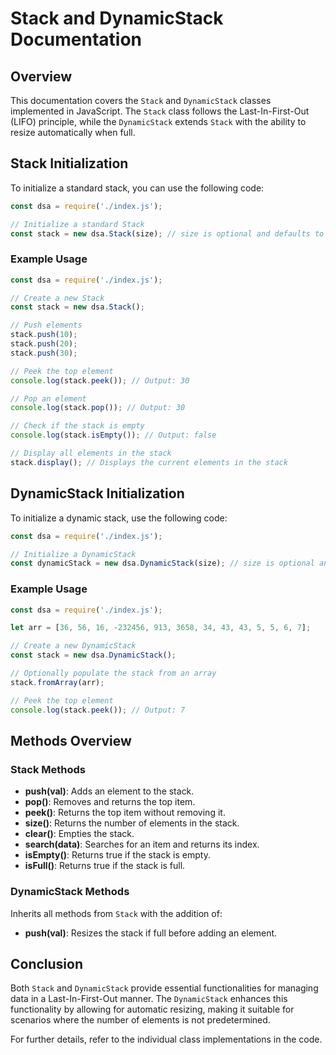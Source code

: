# Stack and DynamicStack Documentation

## Overview

This documentation covers the `Stack` and `DynamicStack` classes implemented in JavaScript. The `Stack` class follows the Last-In-First-Out (LIFO) principle, while the `DynamicStack` extends `Stack` with the ability to resize automatically when full.

## Stack Initialization

To initialize a standard stack, you can use the following code:

```javascript
const dsa = require('./index.js');

// Initialize a standard Stack
const stack = new dsa.Stack(size); // size is optional and defaults to 100
```

### Example Usage

```javascript
const dsa = require('./index.js');

// Create a new Stack
const stack = new dsa.Stack();

// Push elements
stack.push(10);
stack.push(20);
stack.push(30);

// Peek the top element
console.log(stack.peek()); // Output: 30

// Pop an element
console.log(stack.pop()); // Output: 30

// Check if the stack is empty
console.log(stack.isEmpty()); // Output: false

// Display all elements in the stack
stack.display(); // Displays the current elements in the stack
```

## DynamicStack Initialization

To initialize a dynamic stack, use the following code:

```javascript
const dsa = require('./index.js');

// Initialize a DynamicStack
const dynamicStack = new dsa.DynamicStack(size); // size is optional and defaults to 100
```

### Example Usage

```javascript
const dsa = require('./index.js');

let arr = [36, 56, 16, -232456, 913, 3658, 34, 43, 43, 5, 5, 6, 7];

// Create a new DynamicStack
const stack = new dsa.DynamicStack();

// Optionally populate the stack from an array
stack.fromArray(arr);

// Peek the top element
console.log(stack.peek()); // Output: 7
```

## Methods Overview

### Stack Methods

- **push(val)**: Adds an element to the stack.
- **pop()**: Removes and returns the top item.
- **peek()**: Returns the top item without removing it.
- **size()**: Returns the number of elements in the stack.
- **clear()**: Empties the stack.
- **search(data)**: Searches for an item and returns its index.
- **isEmpty()**: Returns true if the stack is empty.
- **isFull()**: Returns true if the stack is full.

### DynamicStack Methods

Inherits all methods from `Stack` with the addition of:

- **push(val)**: Resizes the stack if full before adding an element.

## Conclusion

Both `Stack` and `DynamicStack` provide essential functionalities for managing data in a Last-In-First-Out manner. The `DynamicStack` enhances this functionality by allowing for automatic resizing, making it suitable for scenarios where the number of elements is not predetermined.

For further details, refer to the individual class implementations in the code.